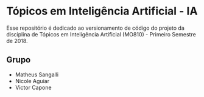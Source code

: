 # Tópicos em Inteligência Artificial - IA

Esse repositório é dedicado ao versionamento de código do projeto da disciplina
de Tópicos em Inteligência Artificial (MO810) - Primeiro Semestre de 2018.

## Grupo
* Matheus Sangalli
* Nicole Aguiar
* Victor Capone
